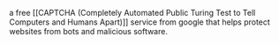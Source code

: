 a free [[CAPTCHA (Completely Automated Public Turing Test to Tell Computers and Humans Apart)]] service from google that helps protect websites from bots and malicious software.